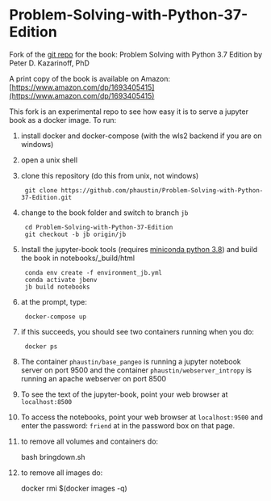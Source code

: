 # Problem-Solving-with-Python-37-Edition

Fork of the [git repo](https://github.com/ProfessorKazarinoff/Problem-Solving-with-Python-37-Edition.git) for the book: Problem Solving with Python 3.7 Edition by Peter D. Kazarinoff, PhD

A print copy of the book is available on Amazon: [https://www.amazon.com/dp/1693405415](https://www.amazon.com/dp/1693405415)


This fork is an experimental repo to see how easy it is to serve a jupyter book as a docker image.  To run:

1) install docker and docker-compose (with the wls2 backend if you are on windows)
2) open a unix shell
3) clone this repository  (do this from unix, not windows)

        git clone https://github.com/phaustin/Problem-Solving-with-Python-37-Edition.git

4) change to the book folder and switch to branch `jb`

        cd Problem-Solving-with-Python-37-Edition
        git checkout -b jb origin/jb

5) Install the jupyter-book tools (requires [miniconda python 3.8](https://docs.conda.io/en/latest/miniconda.html)) and build the book in notebooks/_build/html

        conda env create -f environment_jb.yml
        conda activate jbenv
        jb build notebooks

6) at the prompt, type:

        docker-compose up

7) if this succeeds, you should see two containers running when you do:

        docker ps

8) The container `phaustin/base_pangeo` is running a jupyter notebook server on port 9500
   and the container `phaustin/webserver_intropy` is running an apache webserver on port 8500

9) To see the text of the jupyter-book, point your web browser at `localhost:8500`

10) To access the notebooks, point your web browser at `localhost:9500` and enter the password: `friend` at in the password box on that page.

11) to remove all volumes and containers do:

       bash bringdown.sh

12) to remove all images do:

       docker rmi $(docker images -q)

